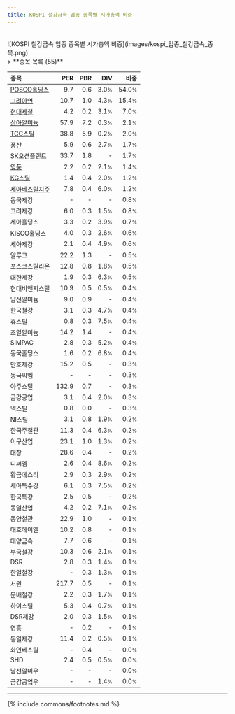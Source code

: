 ```yaml
---
title: KOSPI 철강금속 업종 종목별 시가총액 비중
---
```

<br>
![KOSPI 철강금속 업종 종목별 시가총액 비중](images/kospi_업종_철강금속_종목.png)
<br>
> **종목 목록 (55)**<a id="list"></a>

| **종목** | **PER** | **PBR** | **DIV** | **비중** |
| :------- | ------: | ------: | ------: | -------: |
| [POSCO홀딩스](/005490/) | 9.7 | 0.6 | 3.0<small>%</small> | 54.0<small>%</small> |
| [고려아연](/010130/) | 10.7 | 1.0 | 4.3<small>%</small> | 15.4<small>%</small> |
| [현대제철](/004020/) | 4.2 | 0.2 | 3.1<small>%</small> | 7.0<small>%</small> |
| [삼아알미늄](/006110/) | 57.9 | 7.2 | 0.3<small>%</small> | 2.1<small>%</small> |
| [TCC스틸](/002710/) | 38.8 | 5.9 | 0.2<small>%</small> | 2.0<small>%</small> |
| [풍산](/103140/) | 5.9 | 0.6 | 2.7<small>%</small> | 1.7<small>%</small> |
| SK오션플랜트 | 33.7 | 1.8 | - | 1.7<small>%</small> |
| [영풍](/000670/) | 2.2 | 0.2 | 2.1<small>%</small> | 1.4<small>%</small> |
| [KG스틸](/016380/) | 1.4 | 0.4 | 2.0<small>%</small> | 1.2<small>%</small> |
| [세아베스틸지주](/001430/) | 7.8 | 0.4 | 6.0<small>%</small> | 1.2<small>%</small> |
| 동국제강 | - | - | - | 0.8<small>%</small> |
| 고려제강 | 6.0 | 0.3 | 1.5<small>%</small> | 0.8<small>%</small> |
| 세아홀딩스 | 3.3 | 0.2 | 3.9<small>%</small> | 0.7<small>%</small> |
| KISCO홀딩스 | 4.0 | 0.3 | 2.6<small>%</small> | 0.6<small>%</small> |
| 세아제강 | 2.1 | 0.4 | 4.9<small>%</small> | 0.6<small>%</small> |
| 알루코 | 22.2 | 1.3 | - | 0.5<small>%</small> |
| 포스코스틸리온 | 12.8 | 0.8 | 1.8<small>%</small> | 0.5<small>%</small> |
| 대한제강 | 1.9 | 0.3 | 6.3<small>%</small> | 0.5<small>%</small> |
| 현대비앤지스틸 | 10.9 | 0.5 | 0.5<small>%</small> | 0.4<small>%</small> |
| 남선알미늄 | 9.0 | 0.9 | - | 0.4<small>%</small> |
| 한국철강 | 3.1 | 0.3 | 4.7<small>%</small> | 0.4<small>%</small> |
| 휴스틸 | 0.8 | 0.3 | 7.5<small>%</small> | 0.4<small>%</small> |
| 조일알미늄 | 14.2 | 1.4 | - | 0.4<small>%</small> |
| SIMPAC | 2.8 | 0.3 | 5.2<small>%</small> | 0.4<small>%</small> |
| 동국홀딩스 | 1.6 | 0.2 | 6.8<small>%</small> | 0.4<small>%</small> |
| 만호제강 | 15.2 | 0.5 | - | 0.3<small>%</small> |
| 동국씨엠 | - | - | - | 0.3<small>%</small> |
| 아주스틸 | 132.9 | 0.7 | - | 0.3<small>%</small> |
| 금강공업 | 3.1 | 0.4 | 2.0<small>%</small> | 0.3<small>%</small> |
| 넥스틸 | 0.8 | 0.0 | - | 0.3<small>%</small> |
| NI스틸 | 3.1 | 0.8 | 1.9<small>%</small> | 0.2<small>%</small> |
| 한국주철관 | 11.3 | 0.4 | 6.3<small>%</small> | 0.2<small>%</small> |
| 이구산업 | 23.1 | 1.0 | 1.3<small>%</small> | 0.2<small>%</small> |
| 대창 | 28.6 | 0.4 | - | 0.2<small>%</small> |
| 디씨엠 | 2.6 | 0.4 | 8.6<small>%</small> | 0.2<small>%</small> |
| 황금에스티 | 2.9 | 0.3 | 2.9<small>%</small> | 0.2<small>%</small> |
| 세아특수강 | 6.1 | 0.3 | 7.5<small>%</small> | 0.2<small>%</small> |
| 한국특강 | 2.5 | 0.5 | - | 0.2<small>%</small> |
| 동일산업 | 4.2 | 0.2 | 7.1<small>%</small> | 0.2<small>%</small> |
| 동양철관 | 22.9 | 1.0 | - | 0.1<small>%</small> |
| 대호에이엘 | 10.2 | 0.8 | - | 0.1<small>%</small> |
| 대양금속 | 7.7 | 0.6 | - | 0.1<small>%</small> |
| 부국철강 | 10.3 | 0.6 | 2.1<small>%</small> | 0.1<small>%</small> |
| DSR | 2.8 | 0.3 | 1.4<small>%</small> | 0.1<small>%</small> |
| 한일철강 | - | 0.3 | 1.3<small>%</small> | 0.1<small>%</small> |
| 서원 | 217.7 | 0.5 | - | 0.1<small>%</small> |
| 문배철강 | 2.2 | 0.3 | 1.7<small>%</small> | 0.1<small>%</small> |
| 하이스틸 | 5.3 | 0.4 | 0.7<small>%</small> | 0.1<small>%</small> |
| DSR제강 | 2.0 | 0.3 | 1.5<small>%</small> | 0.1<small>%</small> |
| 영흥 | - | 0.2 | - | 0.1<small>%</small> |
| 동일제강 | 11.4 | 0.2 | 0.5<small>%</small> | 0.1<small>%</small> |
| 화인베스틸 | - | 0.4 | - | 0.0<small>%</small> |
| SHD | 2.4 | 0.5 | 0.5<small>%</small> | 0.0<small>%</small> |
| 남선알미우 | - | - | - | 0.0<small>%</small> |
| 금강공업우 | - | - | 1.4<small>%</small> | 0.0<small>%</small> |

---
{% include commons/footnotes.md %}
